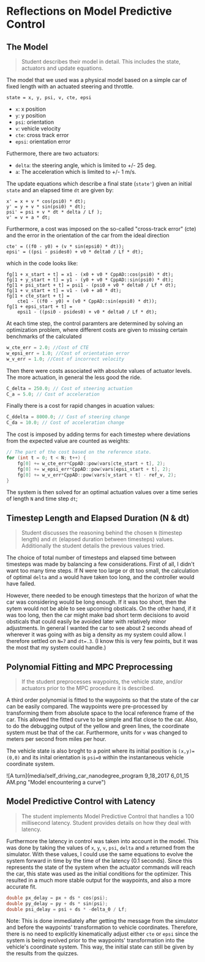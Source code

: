 # Reflections on Model Predictive Control

## The Model
> Student describes their model in detail. This includes the state, actuators and update equations.

The model that we used was a physical model based on a simple car of fixed length with an actuated steering and throttle.

```
state = x, y, psi, v, cte, epsi
```
* `x`: x position
* `y`: y position
* `psi`: orientation
* `v`: vehicle velocity
* `cte`: cross track error
* `epsi`: orientation error

Futhermore, there are two actuators:
* `delta`: the steering angle, which is limited to +/- 25 deg.
* `a`: The acceleration which is limited to +/- 1 m/s.

The update equations which describe a final state (`state'`) given an initial `state` and an elapsed time `dt` are given by:

```
x' = x + v * cos(psi0) * dt);
y' = y + v * sin(psi0) * dt);
psi' = psi + v * dt * delta / Lf );
v' = v + a * dt;
```

Furthermore, a cost was imposed on the so-called "cross-track error" (cte) and the error in the orientation of the car from the ideal direction

```
cte' = ((f0 - y0) + (v * sin(epsi0) * dt));
epsi' = ((psi - psides0) + v0 * delta0 / Lf * dt);
```

which in the code looks like:
```
fg[1 + x_start + t] = x1 - (x0 + v0 * CppAD::cos(psi0) * dt);
fg[1 + y_start + t] = y1 - (y0 + v0 * CppAD::sin(psi0) * dt);
fg[1 + psi_start + t] = psi1 - (psi0 + v0 * delta0 / Lf * dt);
fg[1 + v_start + t] = v1 - (v0 + a0 * dt);
fg[1 + cte_start + t] =
    cte1 - ((f0 - y0) + (v0 * CppAD::sin(epsi0) * dt));
fg[1 + epsi_start + t] =
    epsi1 - ((psi0 - psides0) + v0 * delta0 / Lf * dt);
```

At each time step, the control paramters are determined by solving an optimization problem, where different costs are given to missing certain benchmarks of the calculated 

```cpp
w_cte_err = 2.0; //Cost of CTE
w_epsi_err = 1.0; //Cost of orientation error
w_v_err = 1.0; //Cost of incorrect velocity
```
Then there were costs associated with absolute values of actuator levels. The more actuation, in general the less good the ride.
```cpp
C_delta = 250.0; // Cost of steering actuation
C_a = 5.0; // Cost of acceleration
```
Finally there is a cost for rapid changes in acuation values:
```cpp
C_ddelta = 8000.0; // Cost of steering change
C_da = 10.0; // Cost of acceleration change
```

The cost is imposed by adding terms for each timestep where deviations from the expected value are counted as weights:

```cpp
// The part of the cost based on the reference state.
for (int t = 0; t < N; t++) {
    fg[0] += w_cte_err*CppAD::pow(vars[cte_start + t], 2);
    fg[0] += w_epsi_err*CppAD::pow(vars[epsi_start + t], 2);
    fg[0] += w_v_err*CppAD::pow(vars[v_start + t] - ref_v, 2);
}
```

The system is then solved for an optimal actuation values over a time series of length `N` and time step `dt`;

## Timestep Length and Elapsed Duration (N & dt)
> Student discusses the reasoning behind the chosen `N` (timestep length) and `dt` (elapsed duration between timesteps) values. Additionally the student details the previous values tried.

The choice of total number of timesteps and elapsed time between timesteps was made by balancing a few considerations. First of all, I didn't want too many time steps. If N were too large or dt too small, the calculation of optimal `delta` and `a` would have taken too long, and the controller would have failed.

However, there needed to be enough timesteps that the horizon of what the car was considering would be long enough. If it was too short, then the sytem would not be able to see upcoming obsticals. On the other hand, if it was too long, then the car might make bad short term decisions to avoid obsticals that could easily be avoided later with relatively minor adjustments. In general I wanted the car to see about 2 seconds ahead of wherever it was going with as big a density as my system could allow. I therefore settled on `N=7` and `dt=.3`. (I know this is very few points, but it was the most that my system could handle.)

## Polynomial Fitting and MPC Preprocessing
> If the student preprocesses waypoints, the vehicle state, and/or actuators prior to the MPC procedure it is described.

A third order polynomial is fitted to the waypoints so that the state of the car can be easily compared. The waypoints were pre-processed by transforming them from absolute space to the local reference frame of the car. This allowed the fitted curve to be simple and flat close to the car. Also, to do the debugging output of the yellow and green lines, the coordinate system must be that of the car. Furthermore, units for `v` was changed to  meters per second from miles per hour.

The vehicle state is also broght to a point where its initial position is `(x,y)=(0,0)` and its inital orientation is `psi=0` within the instantaneous vehicle coordinate system. 

![A turn](media/self_driving_car_nanodegree_program 9_18_2017 6_01_15 AM.png "Model encountering a curve")


## Model Predictive Control with Latency

> The student implements Model Predictive Control that handles a 100 millisecond latency. Student provides details on how they deal with latency.

Furthermore the latency in control was taken into account in the model. This was done by taking the values of `x`, `y`, `v`, `psi`, `delta` and `a` returned from the simulator. With these values, I could use the same equations to evolve the system forward in time by the time of the latency (0.1 seconds). Since this represents the state of the system when the actuator commands will reach the car, this state was used as the initial conditions for the optimizer. This resulted in a much more stable output for the waypoints, and also a more accurate fit.

```cpp
double px_delay = px + ds * cos(psi);
double py_delay = py + ds * sin(psi);
double psi_delay = psi + ds * -delta_0 / Lf;
```

Note: This is done immediately after getting the message from the simulator and before the waypoints' transformation to vehicle coordinates. Therefore, there is no need to explicitly kinematically adjust either `cte` or `epsi` since the system is being evolved prior to the waypoints' transformation into the vehicle's coordinate system. This way, the initial state can still be given by the results from the quizzes.